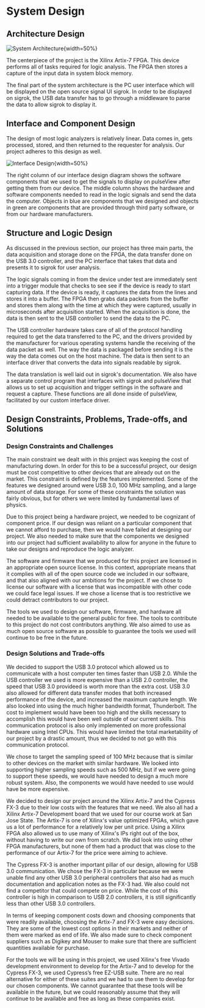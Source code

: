 # System Design #

## Architecture Design ##

<!-- [Describe a general architectural solution for your system.  This section must include textual description accompanied with diagrams.] -->

![System Architecture](images/high_level.png){width=50%}

The centerpiece of the project is the Xilinx Artix-7 FPGA. This device performs all of tasks required for logic analysis. The FPGA then stores a capture of the input data in system block memory. 

<!-- The microcontroller is the next major piece of hardware in the design. The Cypress FX-3 microcontroller  This ability to update the firmware is fundamental to the open source principles this project is based on allowing users to improve upon the initial design we release. -->

The final part of the system architecture is the PC user interface which will be displayed on the open source signal UI sigrok. In order to be displayed on sigrok, the USB data transfer has to go through a middleware to parse the data to allow sigrok to display it.

## Interface and Component Design ##

<!-- [Draw the actual component diagram with textual description. This section must include textual description accompanied with diagrams] -->

The design of most logic analyzers is relatively linear. Data comes in, gets processed, stored, and then returned to the requester for analysis. Our project adheres to this design as well. 

![Interface Design](images/flow_diagram.png){width=50%}

The right column of our interface design diagram shows the software components that we used to get the signals to display on pulseView after getting them from our device. The middle column shows the hardware and software components needed to read in the logic signals and send the data the computer. Objects in blue are components that we designed and objects in green are components that are provided through third party software, or from our hardware manufacturers. 

## Structure and Logic Design ##

<!-- [Present the detailed structure and logic design for your hardware/software components and processes. This section must include textual description accompanied with diagrams. If scientific or mathematical fundamentals are used for your project algorithm, specify what kind of formula or theory has been applied.] -->

As discussed in the previous section, our project has three main parts, the data acquisition and storage done on the FPGA, the data transfer done on the USB 3.0 controller, and the PC interface that takes that data and presents it to sigrok for user analysis. 

The logic signals coming in from the device under test are immediately sent into a trigger module that checks to see see if the device is ready to start capturing data. If the device is ready, it captures the data from the lines and stores it into a buffer. The FPGA then grabs data packets from the buffer and stores them along with the time at which they were captured, usually in microseconds after acquisition started. When the acquisition is done, the data is then sent to the USB controller to send the data to the PC.

The USB controller hardware takes care of all of the protocol handling required to get the data transferred to the PC, and the drivers provided by the manufacturer for various operating systems handle the receiving of the data packet as well. The way the data is packaged before sending it is the way the data comes out on the host machine. The data is then sent to an interface driver that converts the data into signals readable by sigrok.

The data translation is well laid out in sigrok's documentation. We also have a separate control program that interfaces with sigrok and pulseView that allows us to set up acquisition and trigger settings in the software and request a capture. These functions are all done inside of pulseView, facilitated by our custom interface driver. 

## Design Constraints, Problems, Trade-offs, and Solutions ##

### Design Constraints and Challenges ###

<!-- [Present your design constraints in different perspectives, such as economic, resources, society and environment, hardware/software, mathematical/scientific theories and safety and reliability.] -->

The main constraint we dealt with in this project was keeping the cost of manufacturing down. In order for this to be a successful project, our design must be cost competitive to other devices that are already out on the market. This constraint is defined by the features implemented. Some of the features we designed around were USB 3.0, 100 MHz sampling, and a large amount of data storage. For some of these constraints the solution was fairly obvious, but for others we were limited by fundamental laws of physics.

Due to this project being a hardware project, we needed to be cognizant of component price. If our design was reliant on a particular component that we cannot afford to purchase, then we would have failed at designing our project. We also needed to make sure that the components we designed into our project had sufficient availability to allow for anyone in the future to take our designs and reproduce the logic analyzer.

The software and firmware that we produced for this project are licensed in an appropriate open source license. In this context, appropriate means that it complies with all of the open source code we included in our software, and that also aligned with our ambitions for the project. If we chose to license our software with a license that was incompatible with other code we could face legal issues. If we chose a license that is too restrictive we could detract contributors to our project.

The tools we used to design our software, firmware, and hardware all needed to be available to the general public for free. The tools to contribute to this project do not cost contributors anything. We also aimed to use as much open source software as possible to guarantee the tools we used will continue to be free in the future.

### Design Solutions and Trade-offs ###

<!-- [Document your approaches to cope with the given constraints. Present your design trade-off decisions and solution selections to deal with these constraints and problems and challenges.] -->

We decided to support the USB 3.0 protocol which allowed us to communicate with a host computer ten times faster than USB 2.0. While the USB controller we used is more expensive than a USB 2.0 controller, the speed that USB 3.0 provideed is worth more than the extra cost. USB 3.0 also allowed for different data transfer modes that both increased performance of the device, and increased the maximum capture length. We also looked into using the much higher bandwidth format, Thunderbolt. The cost to implement would have been too high and the skills necessary to accomplish this would have been well outside of our current skills. This communication protocol is also only implemented on more professional hardware using Intel CPUs. This would have limited the total marketability of our project by a drastic amount, thus we decided to not go with this communication protocol.

We chose to target the sampling speed of 100 MHz because that is similar to other devices on the market with similar hardware. We looked into supporting higher sampling speeds such as 500 MHz, but if we were going to support these speeds, we would have needed to design a much more robust system. Also, the components we would have needed to use would have be more expensive.

We decided to design our project around the Xilinx Artix-7 and the Cypress FX-3 due to their low costs with the features that we need. We also all had a Xilinx Artix-7 Development board that we used for our course work at San Jose State. The Artix-7 is one of Xilinx's value optimized FPGAs, which gave us a lot of performance for a relatively low per unit price. Using a Xilinx FPGA also allowed us to use many of Xilinx's IPs right out of the box, without having to write our own from scratch. We did look into using other FPGA manufacturers, but none of them had a product that was close to the performance of our Artix-7 for the price were aiming to achieve.

The Cypress FX-3 is another important pillar of our design, allowing for USB 3.0 communication. We chose the FX-3 in particular because we were unable find any other USB 3.0 peripheral controllers that also had as much documentation and application notes as the FX-3 had. We also could not find a competitor that could compete on price. While the cost of this controller is high in comparison to USB 2.0 controllers, it is still significantly less than other USB 3.0 controllers.

In terms of keeping component costs down and choosing components that were readily available, choosing the Artix-7 and FX-3 were easy decisions. They are some of the lowest cost options in their markets and neither of them were marked as end of life. We also made sure to check component suppliers such as Digikey and Mouser to make sure that there are sufficient quantities available for purchase.

For the tools we will be using in this project, we used Xilinx's free Vivado development environment to develop for the Artix-7 and to develop for the Cypress FX-3, we used Cypress’s free EZ-USB suite. There are no real alternative for either of these suites and we had to use them to develop for our chosen components. We cannot guarantee that these tools will be available in the future, but we could reasonably assume that they will continue to be available and free as long as these companies exist.
